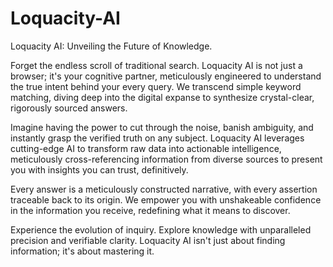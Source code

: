 # Loquacity-AI

Loquacity AI: Unveiling the Future of Knowledge.

Forget the endless scroll of traditional search. Loquacity AI is not just a browser; it's your cognitive partner, meticulously engineered to understand the true intent behind your every query. We transcend simple keyword matching, diving deep into the digital expanse to synthesize crystal-clear, rigorously sourced answers.

Imagine having the power to cut through the noise, banish ambiguity, and instantly grasp the verified truth on any subject. Loquacity AI leverages cutting-edge AI to transform raw data into actionable intelligence, meticulously cross-referencing information from diverse sources to present you with insights you can trust, definitively.

Every answer is a meticulously constructed narrative, with every assertion traceable back to its origin. We empower you with unshakeable confidence in the information you receive, redefining what it means to discover.

Experience the evolution of inquiry. Explore knowledge with unparalleled precision and verifiable clarity. Loquacity AI isn't just about finding information; it's about mastering it.
